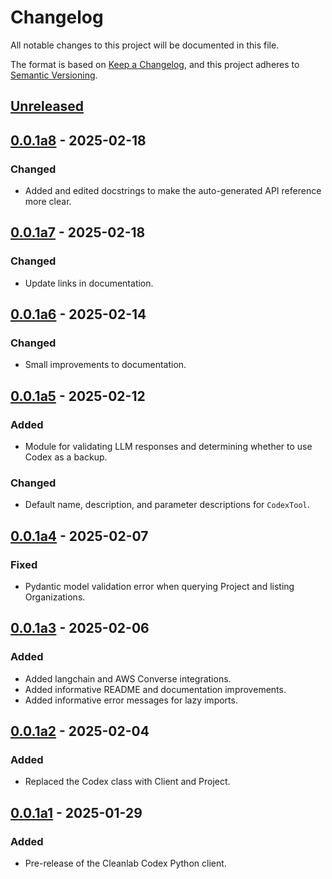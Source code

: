 # Changelog

All notable changes to this project will be documented in this file.

The format is based on [Keep a Changelog](https://keepachangelog.com/en/1.1.0/),
and this project adheres to [Semantic Versioning](https://semver.org/spec/v2.0.0.html).

## [Unreleased]

## [0.0.1a8] - 2025-02-18

### Changed

- Added and edited docstrings to make the auto-generated API reference more clear.

## [0.0.1a7] - 2025-02-18

### Changed

- Update links in documentation.

## [0.0.1a6] - 2025-02-14

### Changed

- Small improvements to documentation.


## [0.0.1a5] - 2025-02-12

### Added

- Module for validating LLM responses and determining whether to use Codex as a backup.

### Changed

- Default name, description, and parameter descriptions for `CodexTool`.

## [0.0.1a4] - 2025-02-07

### Fixed

- Pydantic model validation error when querying Project and listing Organizations.

## [0.0.1a3] - 2025-02-06

### Added

- Added langchain and AWS Converse integrations.
- Added informative README and documentation improvements.
- Added informative error messages for lazy imports.

## [0.0.1a2] - 2025-02-04

### Added

- Replaced the Codex class with Client and Project.

## [0.0.1a1] - 2025-01-29

### Added

- Pre-release of the Cleanlab Codex Python client.

[Unreleased]: https://github.com/cleanlab/cleanlab-codex/compare/v0.0.1a8...HEAD
[0.0.1a8]: https://github.com/cleanlab/cleanlab-codex/compare/v0.0.1a7...v0.0.1a8
[0.0.1a7]: https://github.com/cleanlab/cleanlab-codex/compare/v0.0.1a6...v0.0.1a7
[0.0.1a6]: https://github.com/cleanlab/cleanlab-codex/compare/v0.0.1a5...v0.0.1a6
[0.0.1a5]: https://github.com/cleanlab/cleanlab-codex/compare/v0.0.1a4...v0.0.1a5
[0.0.1a4]: https://github.com/cleanlab/cleanlab-codex/compare/v0.0.1a3...v0.0.1a4
[0.0.1a3]: https://github.com/cleanlab/cleanlab-codex/compare/v0.0.1a2...v0.0.1a3
[0.0.1a2]: https://github.com/cleanlab/cleanlab-codex/compare/v0.0.1a1...v0.0.1a2
[0.0.1a1]: https://github.com/cleanlab/cleanlab-codex/compare/267a93300f77c94e215d7697223931e7926cad9e...v0.0.1a1